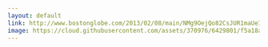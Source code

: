 ```yaml
---
layout: default
link: http://www.bostonglobe.com/2013/02/08/main/NMg9OejQo82CsJUR1maUeI/story.html
image: https://cloud.githubusercontent.com/assets/370976/6429801/f5a18a76-bfb7-11e4-801c-a560f3525c67.jpg
---
```


